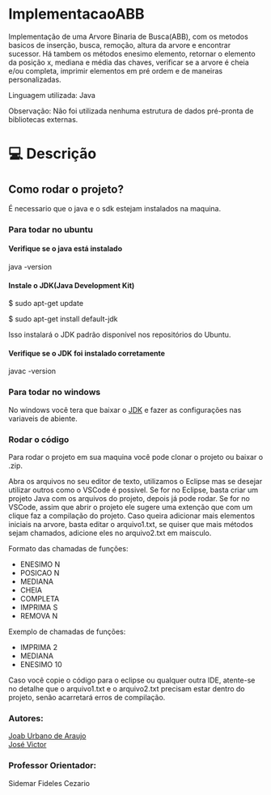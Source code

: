 # ImplementacaoABB

Implementação de uma Arvore Binaria de Busca(ABB), com os metodos basicos de inserção, busca, remoção, altura da arvore e encontrar sucessor. Há tambem os métodos enesimo elemento, retornar o elemento da posição x, mediana e média das chaves, verificar se a arvore é cheia e/ou completa, imprimir elementos em pré ordem e de maneiras personalizadas.

Linguagem utilizada: Java

Observação: Não foi utilizada nenhuma estrutura de dados pré-pronta de bibliotecas externas.

<h1 id="usage" > 💻 Descrição </h1>
<h2>Como rodar o projeto?</h2>

É necessario que o java e o sdk estejam instalados na maquina.

<h3>Para todar no ubuntu</h3>
<h4>Verifique se o java está instalado</h4>
<p>java -version</p>

<h4>Instale o JDK(Java Development Kit)</h4>
<p>$ sudo apt-get update</p>
<p>$ sudo apt-get install default-jdk</p>

Isso instalará o JDK padrão disponível nos repositórios do Ubuntu.

<h4>Verifique se o JDK foi instalado corretamente</h4>
<p>javac -version</p>

<h3>Para todar no windows</h3>
No windows você tera que baixar o <a href="https://www.oracle.com/java/technologies/downloads/">JDK</a> e
fazer as configurações nas variaveis de abiente.

<h3>Rodar o código</h3>
Para rodar o projeto em sua maquina você pode clonar o projeto ou baixar o .zip.

Abra os arquivos no seu editor de texto, utilizamos o Eclipse mas se desejar utilizar outros como o VSCode é possivel.
Se for no Eclipse, basta criar um projeto Java com os arquivos do projeto, depois já pode rodar.
Se for no VSCode, assim que abrir o projeto ele sugere uma extenção que com um clique faz a compilação do projeto.
Caso queira adicionar mais elementos iniciais na arvore, basta editar o arquivo1.txt, se quiser que mais métodos sejam chamados, adicione eles no arquivo2.txt em maisculo.

Formato das chamadas de funções:
- ENESIMO N
- POSICAO N
- MEDIANA
- CHEIA
- COMPLETA
- IMPRIMA S
- REMOVA N

Exemplo de chamadas de funções:
- IMPRIMA 2
- MEDIANA
- ENESIMO 10

Caso você copie o código para o eclipse ou qualquer outra IDE, atente-se no detalhe que o arquivo1.txt e o arquivo2.txt precisam estar dentro do projeto, senão acarretará erros de compilação.

<h3>Autores:</h3>
<a href="https://github.com/JoabUrbano">Joab Urbano de Araujo</a><br>
<a href="https://github.com/josevictorn">José Victor</a>

<h3>Professor Orientador:</h3>
Sidemar Fideles Cezario
